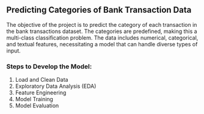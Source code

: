 ## Predicting Categories of Bank Transaction Data
The objective of the project is to predict the category of each transaction in the bank transactions dataset. The categories are predefined, making this a multi-class classification problem. The data includes numerical, categorical, and textual features, necessitating a model that can handle diverse types of input.

### Steps to Develop the Model:
1. Load and Clean Data
2. Exploratory Data Analysis (EDA)
3. Feature Engineering
4. Model Training
5. Model Evaluation
